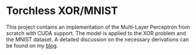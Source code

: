 # Torchless XOR/MNIST

This project contains an implementation of the Multi-Layer Perceptron from scratch with CUDA support.
The model is applied to the XOR problem and the MNIST dataset.
A detailed discussion on the necessary derivations can be found on my [blog](https://jakobkaiser.com/blog/torchless-xor-mnist/).
